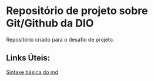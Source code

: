 # Repositório de projeto sobre Git/Github da DIO
Repositório criado para o desafio de projeto.

## Links Úteis:
[Sintaxe básica do md](https://www.markdownguide.org/basic-syntax/)
